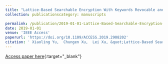 ```yaml
---
title: "Lattice-Based Searchable Encryption With Keywords Revocable and Bounded Trapdoor Exposure Resistance"
collection: publicationscategory: manuscripts

permalink: /publication/2019-01-01-Lattice-Based-Searchable-Encryption-With-Keywords-Revocable-and-Bounded-Trapdoor-Exposure-Resistance
date: 2019-01-01
venue: 'IEEE Access'
paperurl: 'https://doi.org/10.1109/ACCESS.2019.2908202'
citation: ' Xiaoling Yu,  Chungen Xu,  Lei Xu, &quot;Lattice-Based Searchable Encryption With Keywords Revocable and Bounded Trapdoor Exposure Resistance.&quot; IEEE Access, 2019.'
---
```

[Access paper here](https://doi.org/10.1109/ACCESS.2019.2908202){:target="_blank"}
